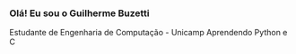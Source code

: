 ### Olá! Eu sou o Guilherme Buzetti

Estudante de Engenharia de Computação - Unicamp
Aprendendo Python e C
